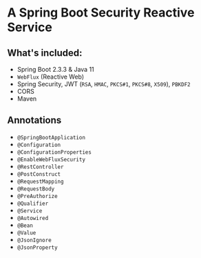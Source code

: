 # A Spring Boot Security Reactive Service

## What's included:

-   Spring Boot 2.3.3 & Java 11
-   `WebFlux` (Reactive Web)
-   Spring Security, JWT (`RSA`, `HMAC`, `PKCS#1`, `PKCS#8`, `X509`), `PBKDF2`
-   CORS
-   Maven

## Annotations

-   `@SpringBootApplication`
-   `@Configuration`
-   `@ConfigurationProperties`
-   `@EnableWebFluxSecurity`
-   `@RestController`
-   `@PostConstruct`
-   `@RequestMapping`
-   `@RequestBody`
-   `@PreAuthorize`
-   `@Qualifier`
-   `@Service`
-   `@Autowired`
-   `@Bean`
-   `@Value`
-   `@JsonIgnore`
-   `@JsonProperty`
